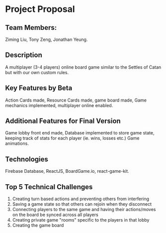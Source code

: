 # Project Proposal

## Team Members:
Ziming Liu,
Tony Zeng,
Jonathan Yeung.

## Description
A multiplayer (3-4 players) online board game similar to the Settles of Catan but with our own custom rules. 

## Key Features by Beta
Action Cards made, Resource Cards made, game board made, Game mechanics implemented, multiplayer online enabled.

## Additional Features for Final Version
Game lobby front end made, Database implemented to store game state, keeping track of stats for each player (ie. wins, losses etc.) Game animations.

## Technologies
Firebase Database, ReactJS, BoardGame.io, react-game-kit.

## Top 5 Technical Challenges
1. Creating turn based actions and preventing others from interfering
2. Saving a game state so that others can rejoin when they disconnect
3. Connecting players to the same game and having their actions/moves on the board be synced across all players
4. Creating private game "rooms" specific to the players in that lobby
5. Creating the game board
